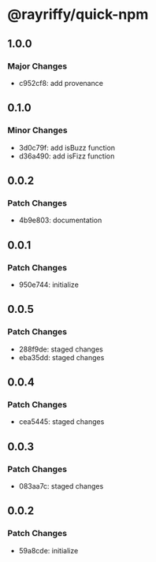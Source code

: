 # @rayriffy/quick-npm

## 1.0.0

### Major Changes

- c952cf8: add provenance

## 0.1.0

### Minor Changes

- 3d0c79f: add isBuzz function
- d36a490: add isFizz function

## 0.0.2

### Patch Changes

- 4b9e803: documentation

## 0.0.1

### Patch Changes

- 950e744: initialize

## 0.0.5

### Patch Changes

- 288f9de: staged changes
- eba35dd: staged changes

## 0.0.4

### Patch Changes

- cea5445: staged changes

## 0.0.3

### Patch Changes

- 083aa7c: staged changes

## 0.0.2

### Patch Changes

- 59a8cde: initialize
